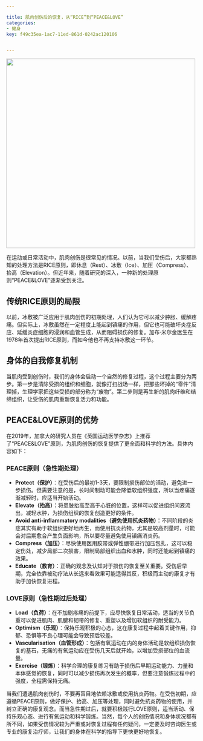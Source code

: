 ```yaml
---

title: 肌肉创伤后的恢复，从“RICE”到“PEACE&LOVE”
categories:
- 健身
key: f49c35ea-1ac7-11ed-861d-0242ac120106


---
```


<img src="https://images.animesdata.com/images/blog/2025/01/girls_in_gym_workou.png" width="500" />

在运动或日常活动中，肌肉创伤是很常见的情况。以前，当我们受伤后，大家都熟知的处理方法是RICE原则，即休息（Rest）、冰敷（Ice）、加压（Compress）、抬高（Elevation）。但近年来，随着研究的深入，一种新的处理原则“PEACE&LOVE”逐渐受到关注。

## 传统RICE原则的局限

以前，冰敷被广泛应用于肌肉创伤的初期处理，人们认为它可以减少肿胀、缓解疼痛。但实际上，冰敷虽然在一定程度上能起到镇痛的作用，但它也可能破坏炎症反应、延缓炎症细胞的浸润和血管生成，从而阻碍损伤的修复。加布·米尔金医生在1978年首次提出RICE原则，而如今他也不再支持冰敷这一环节。

## 身体的自我修复机制

当肌肉受到创伤时，我们的身体会启动一个自然的修复过程，这个过程主要分为两步。第一步是清除受损的组织和细胞，就像打扫战场一样，把那些坏掉的“零件”清理掉，生理学家把这些受损的部分称为“废物”。第二步则是再生新的肌肉纤维和结缔组织，让受伤的肌肉重新恢复活力和功能。

## PEACE&LOVE原则的优势

在2019年，加拿大的研究人员在《英国运动医学杂志》上推荐了“PEACE&LOVE”原则，为肌肉创伤的恢复提供了更全面和科学的方法。具体内容如下：

### PEACE原则（急性期处理）
- **Protect（保护）**：在受伤后的最初1-3天，要限制损伤部位的活动，避免进一步损伤。但需要注意的是，长时间制动可能会降低软组织强度，所以当疼痛逐渐减轻时，应适当开始活动。
- **Elevate（抬高）**：将患肢抬高至高于心脏的位置，这样可以促进组织间液流出，减轻水肿，为损伤组织的恢复创造更好的条件。
- **Avoid anti-inflammatory modalities（避免使用抗炎药物）**：不同阶段的炎症其实有助于软组织更好地再生，而使用抗炎药物，尤其是较高剂量时，可能会对后期愈合产生负面影响，所以要尽量避免使用镇痛消炎药。
- **Compress（加压）**：尽快使用医用胶带或弹性绷带进行加压包扎，这可以稳定伤处，减少局部二次损害，限制局部组织出血和水肿，同时还能起到镇痛的效果。
- **Educate（教育）**：正确的观念及认知对于损伤的恢复至关重要。受伤后早期，完全依靠被动疗法从长远来看效果可能适得其反，积极而主动的康复才有助于加快恢复进程。

### LOVE原则（急性期过后处理）
- **Load（负荷）**：在不加剧疼痛的前提下，应尽快恢复日常活动，适当的关节负重可以促进肌肉、肌腱和韧带的修复、重塑以及增加软组织的耐受能力。
- **Optimism（乐观）**：保持乐观积极的心态，这在康复过程中起着关键作用，抑郁、恐惧等不良心理可能会导致预后较差。
- **Vascularisation（血管形成）**：包括有氧运动在内的身体活动是软组织损伤恢复的基石，无痛的有氧运动应在受伤几天后就开始，以增加受损部位的血流量。
- **Exercise（锻炼）**：科学合理的康复练习有助于损伤后早期运动能力、力量和本体感觉的恢复，同时可以减少损伤再次发生的概率，但要注意锻炼过程中的强度，全程需保持无痛。


当我们遭遇肌肉创伤时，不要再盲目地依赖冰敷或使用抗炎药物。在受伤初期，应遵循PEACE原则，做好保护、抬高、加压等处理，同时避免抗炎药物的使用，并树立正确的康复观念。而当急性期过后，就要积极践行LOVE原则，适当活动、保持乐观心态、进行有氧运动和科学锻炼。当然，每个人的创伤情况和身体状况都有所不同，如果受伤情况较为严重或对恢复过程有任何疑问，一定要及时咨询医生或专业的康复治疗师，让我们的身体在科学的指导下更快更好地恢复。



